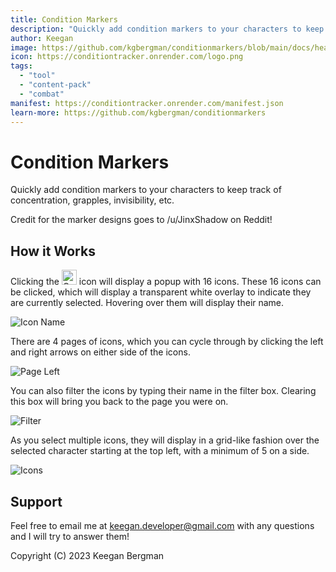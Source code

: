 ```yaml
---
title: Condition Markers
description: "Quickly add condition markers to your characters to keep track of concentration, grapples, invisibility, etc."
author: Keegan
image: https://github.com/kgbergman/conditionmarkers/blob/main/docs/header.jpg
icon: https://conditiontracker.onrender.com/logo.png
tags:
  - "tool"
  - "content-pack"
  - "combat"
manifest: https://conditiontracker.onrender.com/manifest.json
learn-more: https://github.com/kgbergman/conditionmarkers
---
```


# Condition Markers

Quickly add condition markers to your characters to keep track of concentration, grapples, invisibility, etc.

Credit for the marker designs goes to /u/JinxShadow on Reddit!

## How it Works

Clicking the <img src="https://raw.githubusercontent.com/kgbergman/conditionmarkers/main/src/icon.svg" width=24 alt="Condition Marker Icon"> icon will display a popup with 16 icons.
These 16 icons can be clicked, which will display a transparent white overlay to indicate they are currently selected. Hovering over them will display their name. 

![Icon Name](https://raw.githubusercontent.com/kgbergman/conditionmarkers/main/docs/iconname.jpg)


There are 4 pages of icons, which you can cycle through by clicking the left and right arrows on either side of the icons.

![Page Left](https://raw.githubusercontent.com/kgbergman/conditionmarkers/main/docs/pageleft.jpg)


You can also filter the icons by typing their name in the filter box. Clearing this box will bring you back to the page you were on.

![Filter](https://raw.githubusercontent.com/kgbergman/conditionmarkers/main/docs/filter.jpg)


As you select multiple icons, they will display in a grid-like fashion over the selected character starting at the top left, with a minimum of 5 on a side.

![Icons](https://raw.githubusercontent.com/kgbergman/conditionmarkers/main/docs/icongrid.jpg)

## Support

Feel free to email me at keegan.developer@gmail.com with any questions and I will try to answer them!

Copyright (C) 2023 Keegan Bergman

